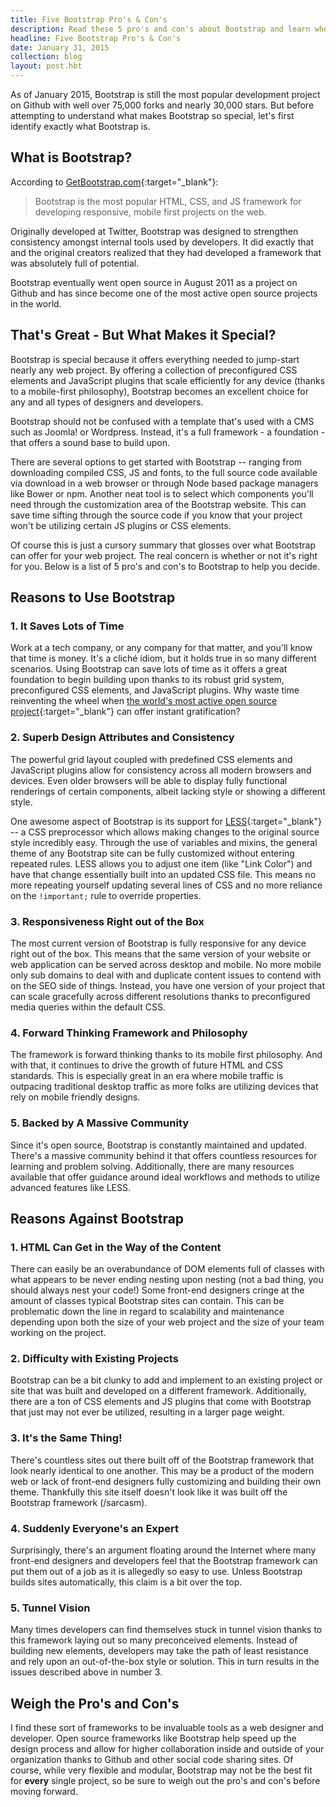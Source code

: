```yaml
---
title: Five Bootstrap Pro's & Con's
description: Read these 5 pro's and con's about Bootstrap and learn whether or not it's right for your website or web application
headline: Five Bootstrap Pro's & Con's
date: January 31, 2015
collection: blog
layout: post.hbt
---
```

As of January 2015, Bootstrap is still the most popular development project on Github with well over 75,000 forks and nearly 30,000 stars. But before attempting to understand what makes Bootstrap so special, let's first identify exactly what Bootstrap is.

## What is Bootstrap?
According to [GetBootstrap.com](http://getbootstrap.com){:target="_blank"}:

>Bootstrap is the most popular HTML, CSS, and JS framework for developing responsive, mobile first projects on the web.

Originally developed at Twitter, Bootstrap was designed to strengthen consistency amongst internal tools used by developers. It did exactly that and the original creators realized that they had developed a framework that was absolutely full of potential.

Bootstrap eventually went open source in August 2011 as a project on Github and has since become one of the most active open source projects in the world.

## That's Great - But What Makes it Special?

Bootstrap is special because it offers everything needed to jump-start nearly any web project. By offering a collection of preconfigured CSS elements and JavaScript plugins that scale efficiently for any device (thanks to a mobile-first philosophy), Bootstrap becomes an excellent choice for any and all types of designers and developers.

Bootstrap should not be confused with a template that's used with a CMS such as Joomla! or Wordpress. Instead, it's a full framework - a foundation - that offers a sound base to build upon.

There are several options to get started with Bootstrap -- ranging from downloading compiled CSS, JS and fonts, to the full source code available via download in a web browser or through Node based package managers like Bower or npm. Another neat tool is to select which components you'll need through the customization area of the Bootstrap website. This can save time sifting through the source code if you know that your project won't be utilizing certain JS plugins or CSS elements.

Of course this is just a cursory summary that glosses over what Bootstrap can offer for your web project. The real concern is whether or not it's right for you. Below is a list of 5 pro's and con's to Bootstrap to help you decide.

## Reasons to Use Bootstrap

### 1. It Saves **Lots** of Time

Work at a tech company, or any company for that matter, and you'll know that time is money. It's a cliché idiom, but it holds true in so many different scenarios. Using Bootstrap can save lots of time as it offers a great foundation to begin building upon thanks to its robust grid system, preconfigured CSS elements, and JavaScript plugins. Why waste time reinventing the wheel when [the world's most active open source project](https://github.com/twbs/bootstrap){:target="_blank"} can offer instant gratification?

### 2. Superb Design Attributes and Consistency

The powerful grid layout coupled with predefined CSS elements and JavaScript plugins allow for consistency across all modern browsers and devices. Even older browsers will be able to display fully functional renderings of certain components, albeit lacking style or showing a different style.

One awesome aspect of Bootstrap is its support for [LESS](http://lesscss.org){:target="_blank"} -- a CSS preprocessor which allows making changes to the original source style incredibly easy. Through the use of variables and mixins, the general theme of any Bootstrap site can be fully customized without entering repeated rules. LESS allows you to adjust one item (like "Link Color") and have that change essentially built into an updated CSS file. This means no more repeating yourself updating several lines of CSS and no more reliance on the `!important;` rule to override properties.

### 3. Responsiveness Right out of the Box

The most current version of Bootstrap is fully responsive for any device right out of the box. This means that the same version of your website or web application can be served across desktop and mobile. No more mobile only sub domains to deal with and duplicate content issues to contend with on the SEO side of things. Instead, you have one version of your project that can scale gracefully across different resolutions thanks to preconfigured media queries within the default CSS.

### 4. Forward Thinking Framework and Philosophy

The framework is forward thinking thanks to its mobile first philosophy. And with that, it continues to drive the growth of future HTML and CSS standards. This is especially great in an era where mobile traffic is outpacing traditional desktop traffic as more folks are utilizing devices that rely on mobile friendly designs.

### 5. Backed by A Massive Community

Since it's open source, Bootstrap is constantly maintained and updated. There's a massive community behind it that offers countless resources for learning and problem solving. Additionally, there are many resources available that offer guidance around ideal workflows and methods to utilize advanced features like LESS.

## Reasons Against Bootstrap

### 1. HTML Can Get in the Way of the Content

There can easily be an overabundance of DOM elements full of classes with what appears to be never ending nesting upon nesting (not a bad thing, you should always nest your code!) Some front-end designers cringe at the amount of classes typical Bootstrap sites can contain. This can be problematic down the line in regard to scalability and maintenance depending upon both the size of your web project and the size of your team working on the project.


### 2. Difficulty with Existing Projects

Bootstrap can be a bit clunky to add and implement to an existing project or site that was built and developed on a different framework. Additionally, there are a ton of CSS elements and JS plugins that come with Bootstrap that just may not ever be utilized, resulting in a larger page weight.

### 3. It's the Same Thing!

There's countless sites out there built off of the Bootstrap framework that look nearly identical to one another. This may be a product of the modern web  or lack of front-end designers fully customizing and building their own theme. Thankfully this site itself doesn't look like it was built off the Bootstrap framework (/sarcasm).

### 4. Suddenly Everyone's an Expert
Surprisingly, there's an argument floating around the Internet where many front-end designers and developers feel that the Bootstrap framework can put them out of a job as it is allegedly so easy to use. Unless Bootstrap builds sites automatically, this claim is a bit over the top.

### 5. Tunnel Vision

Many times developers can find themselves stuck in tunnel vision thanks to this framework laying out so many preconceived elements. Instead of building new elements, developers may take the path of least resistance and rely upon an out-of-the-box style or solution. This in turn results in the issues described above in number 3.

## Weigh the Pro's and Con's

I find these sort of frameworks to be invaluable tools as a web designer and developer. Open source frameworks like Bootstrap help speed up the design process and allow for higher collaboration inside and outside of your organization thanks to Github and other social code sharing sites. Of course, while very flexible and modular, Bootstrap may not be the best fit for **every** single project, so be sure to weigh out the pro's and con's before moving forward.
